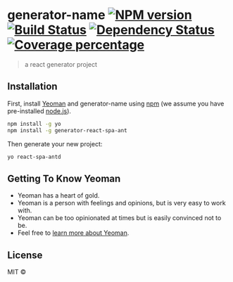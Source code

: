 # generator-name [![NPM version][npm-image]][npm-url] [![Build Status][travis-image]][travis-url] [![Dependency Status][daviddm-image]][daviddm-url] [![Coverage percentage][coveralls-image]][coveralls-url]
> a react generator project

## Installation

First, install [Yeoman](http://yeoman.io) and generator-name using [npm](https://www.npmjs.com/) (we assume you have pre-installed [node.js](https://nodejs.org/)).

```bash
npm install -g yo
npm install -g generator-react-spa-ant
```

Then generate your new project:

```bash
yo react-spa-antd
```

## Getting To Know Yeoman

 * Yeoman has a heart of gold.
 * Yeoman is a person with feelings and opinions, but is very easy to work with.
 * Yeoman can be too opinionated at times but is easily convinced not to be.
 * Feel free to [learn more about Yeoman](http://yeoman.io/).

## License

MIT © 


[npm-image]: https://badge.fury.io/js/generator-name.svg
[npm-url]: https://npmjs.org/package/generator-name
[travis-image]: https://travis-ci.org/DarkoPeng/generator-name.svg?branch=master
[travis-url]: https://travis-ci.org/DarkoPeng/generator-name
[daviddm-image]: https://david-dm.org/DarkoPeng/generator-name.svg?theme=shields.io
[daviddm-url]: https://david-dm.org/DarkoPeng/generator-name
[coveralls-image]: https://coveralls.io/repos/DarkoPeng/generator-name/badge.svg
[coveralls-url]: https://coveralls.io/r/DarkoPeng/generator-name
